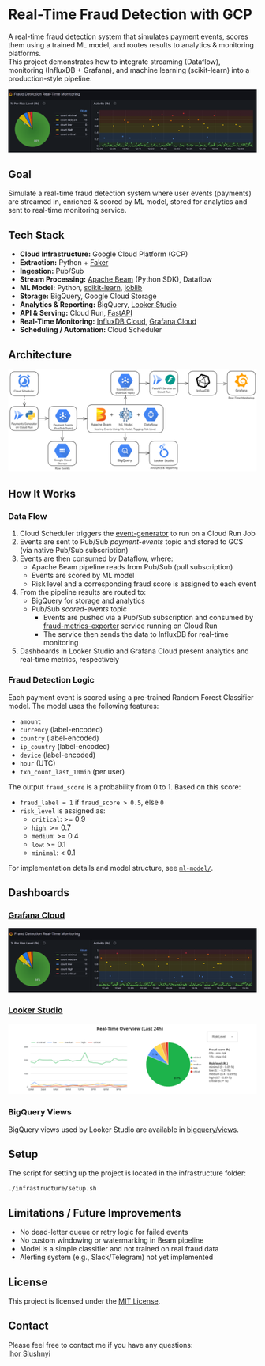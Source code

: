 # Real-Time Fraud Detection with GCP

A real-time fraud detection system that simulates payment events, scores them using a trained ML model, and routes results to analytics & monitoring platforms.\
This project demonstrates how to integrate streaming (Dataflow), monitoring (InfluxDB + Grafana), and machine learning (scikit-learn) into a production-style pipeline.

![Grafana Demo](/dashboards/images/animation_grafana.gif)

## Goal

Simulate a real-time fraud detection system where user events (payments) are streamed in, enriched & scored by ML model, stored for analytics and sent to real-time monitoring service.

## Tech Stack

- **Cloud Infrastructure:** Google Cloud Platform (GCP)
- **Extraction:** Python + [Faker](https://faker.readthedocs.io/en/master/)
- **Ingestion:** Pub/Sub
- **Stream Processing:** [Apache Beam](https://beam.apache.org/) (Python SDK), Dataflow
- **ML Model:** Python, [scikit-learn](https://scikit-learn.org/), [joblib](https://joblib.readthedocs.io/en/stable/)
- **Storage:** BigQuery, Google Cloud Storage
- **Analytics & Reporting:** BigQuery, [Looker Studio](https://lookerstudio.google.com/u/0/navigation/reporting)
- **API & Serving:** Cloud Run, [FastAPI](https://fastapi.tiangolo.com/)
- **Real-Time Monitoring:** [InfluxDB Cloud](https://www.influxdata.com/products/influxdb-cloud/serverless/), [Grafana Cloud](https://grafana.com/products/cloud/)
- **Scheduling / Automation:** Cloud Scheduler

## Architecture
![Architecture diagram - Real-Time Fraud Detection](/diagrams/architecture.png)

## How It Works

### Data Flow

1. Cloud Scheduler triggers the [event-generator](event-generator/) to run on a Cloud Run Job
2. Events are sent to Pub/Sub _payment-events_ topic and stored to GCS (via native Pub/Sub subscription)
3. Events are then consumed by Dataflow, where:
   - Apache Beam pipeline reads from Pub/Sub (pull subscription)
   - Events are scored by ML model
   - Risk level and a corresponding fraud score is assigned to each event
4. From the pipeline results are routed to:
   - BigQuery for storage and analytics
   - Pub/Sub _scored-events_ topic
      - Events are pushed via a Pub/Sub subscription and consumed by [fraud-metrics-exporter](fraud-metrics-exporter/) service running on Cloud Run
      - The service then sends the data to InfluxDB for real-time monitoring
5. Dashboards in Looker Studio and Grafana Cloud present analytics and real-time metrics, respectively

### Fraud Detection Logic

Each payment event is scored using a pre-trained Random Forest Classifier model. The model uses the following features:

- `amount`
- `currency` (label-encoded)
- `country` (label-encoded)
- `ip_country` (label-encoded)
- `device` (label-encoded)
- `hour` (UTC)
- `txn_count_last_10min` (per user)

The output `fraud_score` is a probability from 0 to 1. Based on this score:

- `fraud_label = 1` if `fraud_score > 0.5`, else `0`
- `risk_level` is assigned as:
  - `critical`: >= 0.9
  - `high`: >= 0.7
  - `medium`: >= 0.4
  - `low`: >= 0.1
  - `minimal`: < 0.1

For implementation details and model structure, see [`ml-model/`](ml-model/).

## Dashboards

### [Grafana Cloud](https://ihorslushnyi.grafana.net/public-dashboards/c58a9a27503147cda341f799c3a84ad6)
  [![Grafana Cloud](/dashboards/images/grafana_preview.png)](https://ihorslushnyi.grafana.net/public-dashboards/c58a9a27503147cda341f799c3a84ad6)
### [Looker Studio](https://lookerstudio.google.com/embed/reporting/a3a86a23-b364-4f25-8ff8-aef881fb0ad6/page/DlyQF)
  [![Looker Studio](/dashboards/images/looker_studio_preview.png)](https://lookerstudio.google.com/embed/reporting/a3a86a23-b364-4f25-8ff8-aef881fb0ad6/page/DlyQF)

### BigQuery Views
BigQuery views used by Looker Studio are available in [bigquery/views](bigquery/views/).

## Setup

The script for setting up the project is located in the infrastructure folder:

```
./infrastructure/setup.sh
```

## Limitations / Future Improvements

- No dead-letter queue or retry logic for failed events
- No custom windowing or watermarking in Beam pipeline
- Model is a simple classifier and not trained on real fraud data
- Alerting system (e.g., Slack/Telegram) not yet implemented

## License

This project is licensed under the [MIT License](LICENSE).

## Contact

Please feel free to contact me if you have any questions:\
[Ihor Slushnyi](https://www.linkedin.com/in/ihor-slushnyi-a7b9441b4/)
